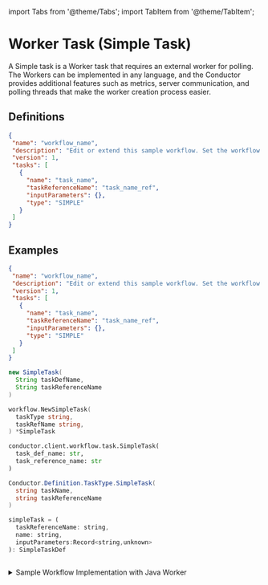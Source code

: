 import Tabs from '@theme/Tabs';
import TabItem from '@theme/TabItem';

# Worker Task (Simple Task)

A Simple task is a Worker task that requires an external worker for polling. The Workers can be implemented in any language, and the Conductor provides additional features such as metrics, server communication, and polling threads that make the worker creation process easier.

## Definitions

```json
{
 "name": "workflow_name",
 "description": "Edit or extend this sample workflow. Set the workflow name to get started",
 "version": 1,
 "tasks": [
   {
     "name": "task_name",
     "taskReferenceName": "task_name_ref",
     "inputParameters": {},
     "type": "SIMPLE"
   }
 ]
}

```

## Examples

<Tabs>
<TabItem value="UI" label="UI">
</TabItem>
<TabItem value="JSON" label="JSON">

```json
{
 "name": "workflow_name",
 "description": "Edit or extend this sample workflow. Set the workflow name to get started",
 "version": 1,
 "tasks": [
   {
     "name": "task_name",
     "taskReferenceName": "task_name_ref",
     "inputParameters": {},
     "type": "SIMPLE"
   }
 ]
}
```

</TabItem>
<TabItem value="Java" label="Java">

```java
new SimpleTask(
  String taskDefName, 
  String taskReferenceName
)
```

</TabItem>
<TabItem value="Golang" label="Golang">

```go
workflow.NewSimpleTask(
  taskType string, 
  taskRefName string,
) *SimpleTask
```

</TabItem>
<TabItem value="Python" label="Python">

```python
conductor.client.workflow.task.SimpleTask(
  task_def_name: str, 
  task_reference_name: str
)
```

</TabItem>
<TabItem value="CSharp" label="CSharp">

```csharp
Conductor.Definition.TaskType.SimpleTask(
  string taskName, 
  string taskReferenceName
)
```

</TabItem>
<TabItem value="Javascript" label="Javascript">

```javascript
simpleTask = (
  taskReferenceName: string,
  name: string,
  inputParameters:Record<string,unknown>
): SimpleTaskDef
```

</TabItem>
<TabItem value="Clojure" label="Clojure">

<!-- Todo: @gardusig -->
```clojure

```

</TabItem>
</Tabs>

<details><summary>Sample Workflow Implementation with Java Worker</summary>
<p>
Let’s see a sample workflow  definition:

```json
{
 "name": "workflow_name",
 "description": "Edit or extend this sample workflow. Set the workflow name to get started",
 "version": 1,
 "tasks": [
   {
     "name": "task_name",
     "taskReferenceName": "task_name_ref",
     "inputParameters": {},
     "type": "SIMPLE"
   }
 ],
 "schemaVersion": 2,
 "ownerEmail": "riza.farheen@orkes.io"
}
```

Once the workflow is set, you must set up the worker to poll the worker.
<br/>

**Setting Up a Sample Worker**

Suppose the worker is to be set up in Java; you need to clone the [Orkesworkers Java](https://github.com/orkes-io/orkesworkers) repo in the IDE of your choice.
:::tip Best Practice
As a best practice, under the [workers](https://github.com/orkes-io/orkesworkers/tree/main/src/main/java/io/orkes/samples/workers) folder, you can keep only the **SimpleWorker.java** file and trash the rest for an error-free running of the application.
:::

The code for the [SimpleWorker](https://github.com/orkes-io/orkesworkers/blob/main/src/main/java/io/orkes/samples/workers/SimpleWorker.java) looks like this:

```java
package io.orkes.samples.workers;

import com.netflix.conductor.client.worker.Worker;
import com.netflix.conductor.common.metadata.tasks.Task;
import com.netflix.conductor.common.metadata.tasks.TaskResult;
import org.springframework.stereotype.Component;

@Component
public class SimpleWorker implements Worker {

    @Override
    public String getTaskDefName() {
        return "simple_worker";
    }

    @Override
    public TaskResult execute(Task task) {
        TaskResult result = new TaskResult(task);
        result.setStatus(TaskResult.Status.COMPLETED);
        return result;
    }
}
```

In this section, you must replace “simple_worker” with the task name you created. Here, it would be “task_name”.

```java
@Override
public String getTaskDefName() {
    return "task_name";
}  
```

* Next, you need to create an application in your Conductor server and provide the authentication details. If you take the [Playground](https://play.orkes.io/) as an example, you can [create an application](/content/access-control-and-security/applications#configuring-application) and [generate the access keys](/content/access-control-and-security/applications#generating-access-keys). 
* Ensure to [provide access](/content/access-control-and-security/applications#adding-permissions) to the task & workflows while creating the application.
* Under the **application.properties** in your worker, replace the key ID and secret with that of the copied values from the Playground.

```json
conductor.server.url=https://play.orkes.io/api/
conductor.security.client.key-id=_CHANGE_ME_
conductor.security.client.secret=_CHANGE_ME_
```

This is how you wire your tasks to the worker. The next step is to run the workflow and the Java application.

**Run Worker**

You can either use the following command or run the worker through your IDE. 

```./gradlew run```

</p>
</details>